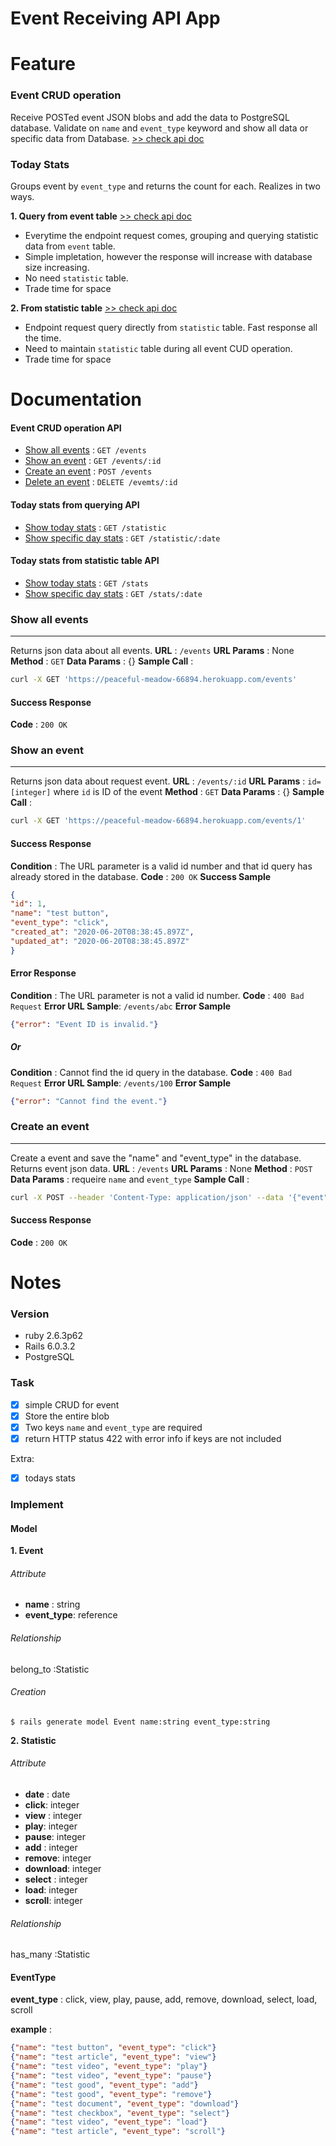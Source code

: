 # Event Receiving API App

Feature
====
### Event CRUD operation 
Receive POSTed event JSON blobs and add the data to PostgreSQL database. Validate on `name` and `event_type` keyword and show all data or specific data from Database.
[>> check api doc](#event-crud-operation-api)

### Today Stats

Groups event by `event_type` and returns the count for each. Realizes in two ways.

**1. Query from event table**  [>> check api doc](#today-stats-from-querying-api)
* Everytime the endpoint request comes, grouping and querying statistic data from `event` table. 
* Simple impletation, however the response will increase with database size increasing.
* No need `statistic` table.
* Trade time for space

**2. From statistic table** [>> check api doc](#today-stats-from-statistic-table-api)
* Endpoint request query directly from `statistic` table. Fast response all the time.
* Need to maintain `statistic` table during all event CUD operation.
* Trade time for space


Documentation
====
#### Event CRUD operation API
- [Show all events](#show-all-events) : `GET /events`
- [Show an event](#show-an-event) : `GET /events/:id`
- [Create an event](#create-an-event) : `POST /events`
- [Delete an event](#delete-an-event) : `DELETE /evemts/:id`

#### Today stats from querying API
- [Show today stats](#Showtodaystats-query) : `GET /statistic`
- [Show specific day stats](#Showspecificdaystats-query) : `GET /statistic/:date`

#### Today stats from statistic table API
- [Show today stats](#Showtodaystats-table) : `GET /stats`
- [Show specific day stats](#Showspecificdaystats-table) : `GET /stats/:date`


### **Show all events**
----
Returns json data about all events.
**URL** : `/events`
**URL Params** : None
**Method** : `GET`
**Data Params** : {}
**Sample Call** :
```bash
curl -X GET 'https://peaceful-meadow-66894.herokuapp.com/events'
```

#### Success Response
**Code** : `200 OK`

### **Show an event**
----
Returns json data about request event.
**URL** : `/events/:id`
**URL Params** : `id=[integer]` where `id` is ID of the event
**Method** : `GET`
**Data Params** : {}
**Sample Call** :
```bash
curl -X GET 'https://peaceful-meadow-66894.herokuapp.com/events/1'
```

#### Success Response
**Condition** : The URL parameter is a valid id number and that id query has already stored in the database.
**Code** : `200 OK`
**Success Sample**
```json
{
"id": 1,
"name": "test button",
"event_type": "click",
"created_at": "2020-06-20T08:38:45.897Z",
"updated_at": "2020-06-20T08:38:45.897Z"
}
```
#### Error Response
**Condition** : The URL parameter is not a valid id number.
**Code** : `400 Bad Request`
**Error URL Sample**: `/events/abc`
**Error Sample**
```json
{"error": "Event ID is invalid."}
```
##### Or
**Condition** : Cannot find the id query in the database.
**Code** : `400 Bad Request`
**Error URL Sample**: `/events/100`
**Error Sample**
```json
{"error": "Cannot find the event."}
```



### **Create an event**
----
Create a event and save the "name" and "event_type" in the database. Returns event json data.
**URL** : `/events`
**URL Params** : None
**Method** : `POST`
**Data Params** : requeire `name` and `event_type`
**Sample Call** :
```bash
curl -X POST --header 'Content-Type: application/json' --data '{"event" : {"name" : "test button", "event_type" : "click", "at" : "2020-06-12T00:00:01", "button_color" : "red" }}' 'https://peaceful-meadow-66894.herokuapp.com/events'
```

#### Success Response
**Code** : `200 OK`



Notes
====
### Version
* ruby 2.6.3p62
* Rails 6.0.3.2
* PostgreSQL


### Task
- [x] simple CRUD for event
- [x] Store the entire blob
- [x] Two keys `name` and `event_type` are required
- [x] return HTTP status 422 with error info if keys are not included

Extra: 
- [x] todays stats



### Implement

#### Model


**1. Event**

###### Attribute
* **name** : string
* **event_type**: reference

###### Relationship
belong_to :Statistic

###### Creation
`$ rails generate model Event name:string event_type:string`

**2. Statistic**

###### Attribute
* **date** : date
* **click**: integer
* **view** : integer
* **play**: integer
* **pause**: integer
* **add** : integer
* **remove**: integer
* **download**: integer
* **select** : integer
* **load**: integer
* **scroll**: integer


###### Relationship
has_many :Statistic



#### EventType

**event_type** :
click, view, play, pause, add, remove, download, select, load, scroll

**example** :
```json
{"name": "test button", "event_type": "click"}
{"name": "test article", "event_type": "view"}
{"name": "test video", "event_type": "play"}
{"name": "test video", "event_type": "pause"}
{"name": "test good", "event_type": "add"}
{"name": "test good", "event_type": "remove"}
{"name": "test document", "event_type": "download"}
{"name": "test checkbox", "event_type": "select"}
{"name": "test video", "event_type": "load"}
{"name": "test article", "event_type": "scroll"}
```

